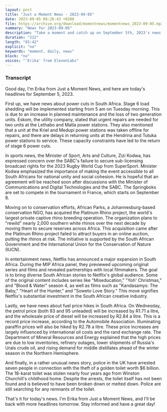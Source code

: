 ```yaml
---
layout: post
title: "Just a Moment News - 2023-09-05"
date: 2023-09-05 08:26:43 +0200
file: https://archive.org/download/momentnews/momentnews_2023-09-05.mp3
summary: "News for 2023-09-05"
description: "Take a moment and catch up on September 5th, 2023's news."
duration: "222"
length: "03:42"
explicit: "no"
keywords: "moment, daily, news"
block: "no"
voices: "'Erika' from ElevenLabs"
---
```


### Transcript

Good day, I'm Erika from Just a Moment News, and here are today's headlines for September 5, 2023.

First up, we have news about power cuts in South Africa. Stage 6 load shedding will be implemented starting from 5 am on Tuesday morning. This is due to an increase in planned maintenance and the loss of two generation units. Eskom, the utility company, stated that urgent repairs are needed for two units at the Lethabo and Matla power stations. They also mentioned that a unit at the Kriel and Medupi power stations was taken offline for repairs, and there are delays in returning units at the Hendrina and Tutuka power stations to service. These capacity constraints have led to the return of stage 6 power cuts.

In sports news, the Minister of Sport, Arts and Culture, Zizi Kodwa, has expressed concern over the SABC's failure to secure sub-licensing broadcast rights for the 2023 Rugby World Cup from SuperSport. Minister Kodwa emphasized the importance of making the event accessible to all South Africans for national unity and social cohesion. He is hopeful that an agreement will be reached soon after discussions with the Minister of Communications and Digital Technologies and the SABC. The Springboks are set to compete in the tournament in France, which starts on September 8.

Moving on to conservation efforts, African Parks, a Johannesburg-based conservation NGO, has acquired the Platinum Rhino project, the world's largest private captive rhino breeding operation. The organization plans to "rewild" nearly 2,000 southern white rhinos over the next decade by moving them to secure reserves across Africa. This acquisition came after the Platinum Rhino project failed to attract buyers in an online auction, putting the rhinos at risk. The initiative is supported by the South African Government and the International Union for the Conservation of Nature (IUCN).

In entertainment news, Netflix has announced a major expansion in South Africa. During the MIP Africa panel, they previewed upcoming original series and films and revealed partnerships with local filmmakers. The goal is to bring diverse South African stories to Netflix's global audience. Some of the original content includes series like "Miseducation," "Yoh' Christmas," and "Blood & Water" season 4, as well as films such as "Kandasamys: The Baby," "Heart of the Hunter," and "Soweto Love Story." This move signifies Netflix's substantial investment in the South African creative industry.

Lastly, we have news about fuel price hikes in South Africa. On Wednesday, the petrol price (both 93 and 95 unleaded) will be increased by R1.71 a litre, and the wholesale price of diesel will be increased by R2.84 a litre. This is a record price increase, according to the Automobile Association. Illuminating paraffin prices will also be hiked by R2.78 a litre. These price increases are largely influenced by international oil costs and the rand exchange rate. The Department of Mineral Resources and Energy explained that the high prices are due to low inventories, refinery outages, lower shipments of Russia's Urals crude oil, and rising demand for middle distillates ahead of the winter season in the Northern Hemisphere.

And finally, in a rather unusual news story, police in the UK have arrested seven people in connection with the theft of a golden toilet worth $6 billion. The 18-karat toilet was stolen nearly four years ago from Winston Churchill's childhood home. Despite the arrests, the toilet itself has not been found and is believed to have been broken down or melted down. Police are still searching for any remnants of the toilet.

That's it for today's news. I'm Erika from Just a Moment News, and I'll be back with more headlines tomorrow. Stay informed and have a great day!
